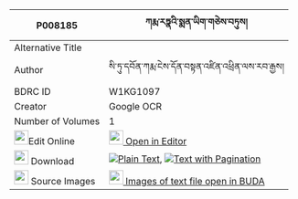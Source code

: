 |P008185|ཀརྨ་རཏྣའི་སྨན་ཡིག་གཅེས་བཏུས། 
| --- | --- 
|Alternative Title |
|Author| སི་ཏུ་དབོན་ཀརྨ་ངེས་དོན་བསྟན་འཛིན་འཕྲིན་ལས་རབ་རྒྱས།
|BDRC ID | W1KG1097
|Creator | Google OCR
|Number of Volumes| 1
|<img width="25" src="https://img.icons8.com/color/25/000000/edit-property.png">Edit Online| [<img width="25" src="https://avatars.githubusercontent.com/u/45091458?s=200&v=4"> Open in Editor](http://editor.openpecha.org/P008185)
|<img width="25" src="https://img.icons8.com/fluent/48/000000/download-2.png"/>  Download | [![](https://img.icons8.com/color/20/000000/txt.png)Plain Text](https://github.com/Openpecha/P008185/releases/download/v1/karma_ratne_menyik_chetu_plain_P008185.zip), [![](https://img.icons8.com/color/20/000000/txt.png)Text with Pagination](https://github.com/Openpecha/P008185/releases/download/v1/karma_ratne_menyik_chetu_pages_P008185.zip)
|<img width="25" src="https://img.icons8.com/plasticine/100/000000/pictures-folder.png"/>  Source Images | [<img width="25" src="https://library.bdrc.io/icons/BUDA-small.svg"> Images of text file open in BUDA](https://library.bdrc.io/show/bdr:W1KG1097)